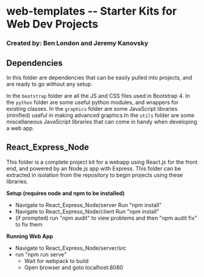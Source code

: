 # web-templates -- Starter Kits for Web Dev Projects 
### Created by: Ben London and Jeremy Kanovsky


## Dependencies
In this folder are dependencies that can be easily pulled into projects, and are ready to go without any setup.

In the `bootstrap` folder are all the JS and CSS files used in Bootstrap 4.
In the `python` folder are some useful python modules, and wrappers for existing classes.
In the `graphics` folder are some JavaScript libraries (minified) useful in making advanced graphics
In the `utils` folder are some miscellaneous JavaScript libraries that can come in handy when developing a web app.


## React_Express_Node
This folder is a complete project kit for a webapp using React.js for the front end, and powered by an Node.js app with Express.
This folder can be extracted in isolation from the repository to begin projects using these libraries.

 __Setup (requires node and npm to be installed)__
 - Navigate to React_Express_Node/server
 Run "npm install"
 - Navigate to React_Express_Node/client
	Run "npm install"
- (if prompted) run "npm audit" to view problems and then "npm audit fix" to fix them

__Running Web App__
- Navigate to React_Express_Node/server/src
- run "npm run serve"
	- Wait for webpack to build
	- Open browser and goto localhost:8080